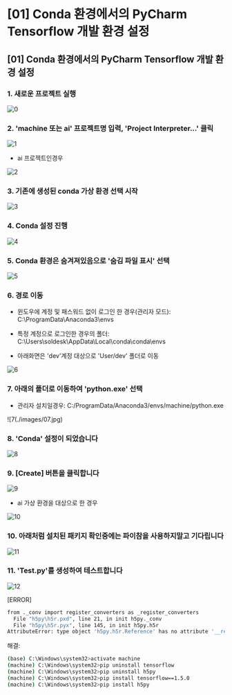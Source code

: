 # [01] Conda 환경에서의 PyCharm Tensorflow 개발 환경 설정

## [01] Conda 환경에서의 PyCharm Tensorflow 개발 환경 설정

### 1. 새로운 프로젝트 실행

![0](./images/01_1.jpg)

### 2. 'machine 또는 ai' 프로젝트명 입력, 'Project Interpreter...' 클릭

![1](./images/02_1.jpg)

- ai 프로젝트인경우

![2](./images/33.jpg)

### 3. 기존에 생성된 conda 가상 환경 선택 시작

![3](./images/03_1.jpg)

### 4. Conda 설정 진행

![4](./images/04_1.jpg)

### 5. Conda 환경은 숨겨져있음으로 '숨김 파일 표시' 선택

![5](./images/05_2.jpg)

### 6. 경로 이동

- 윈도우에 계정 및 패스워드 없이 로그인 한 경우(관리자 모드): C:\ProgramData\Anaconda3\envs
- 특정 계정으로 로그인한 경우의 폴더: C:\Users\soldesk\AppData\Local\conda\conda\envs

- 아래화면은 'dev'계정 대상으로 'User/dev' 폴더로 이동

![6](./images/06.jpg)

### 7. 아래의 폴더로 이동하여 'python.exe' 선택

- 관리자 설치일경우: C:/ProgramData/Anaconda3/envs/machine/python.exe

![7(./images/07.jpg)

### 8. 'Conda' 설정이 되었습니다

![8](./images/08.jpg)

### 9. [Create] 버튼을 클릭합니다

![9](./images/09.jpg)

- ai 가상 환경을 대상으로 한 경우

![10](./images/34.jpg)

### 10. 아래처럼 설치된 패키지 확인중에는 파이참을 사용하지말고 기다립니다

![11](./images/10.jpg)

### 11. 'Test.py'를 생성하여 테스트합니다

![12](./images/11.jpg)

[ERROR]

```bash
from ._conv import register_converters as _register_converters
  File "h5py\h5r.pxd", line 21, in init h5py._conv
  File "h5py\h5r.pyx", line 145, in init h5py.h5r
AttributeError: type object 'h5py.h5r.Reference' has no attribute '__reduce_cython__'
```

해결:

```bash
(base) C:\Windows\system32>activate machine
(machine) C:\Windows\system32>pip uninstall tensorflow
(machine) C:\Windows\system32>pip uninstall h5py
(machine) C:\Windows\system32>pip install tensorflow==1.5.0
(machine) C:\Windows\system32>pip install h5py
```
